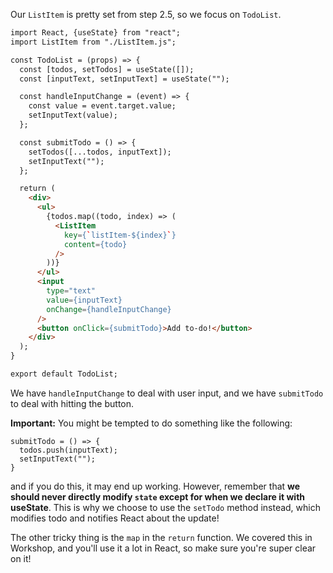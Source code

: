 Our `ListItem` is pretty set from step 2.5, so we focus on `TodoList`.
```html
import React, {useState} from "react";
import ListItem from "./ListItem.js";

const TodoList = (props) => {
  const [todos, setTodos] = useState([]);
  const [inputText, setInputText] = useState("");

  const handleInputChange = (event) => {
    const value = event.target.value;
    setInputText(value);
  };

  const submitTodo = () => {
    setTodos([...todos, inputText]);
    setInputText("");
  };

  return (
    <div>
      <ul>
        {todos.map((todo, index) => (
          <ListItem
            key={`listItem-${index}`}
            content={todo}
          />
        ))}
      </ul>
      <input
        type="text"
        value={inputText}
        onChange={handleInputChange}
      />
      <button onClick={submitTodo}>Add to-do!</button>
    </div>
  );
}

export default TodoList;

```
We have `handleInputChange` to deal with user input, and we have `submitTodo` to deal with hitting the button.

**Important:** You might be tempted to do something like the following:
```
submitTodo = () => {
  todos.push(inputText);
  setInputText("");
}
```
and if you do this, it may end up working. However, remember that **we should never directly modify `state` except for when we declare it with useState**. This is why we choose to use the `setTodo` method instead, which modifies todo and notifies React about the update!

The other tricky thing is the `map` in the `return` function. We covered this in Workshop, and you'll use it a lot in React, so make sure you're super clear on it!

